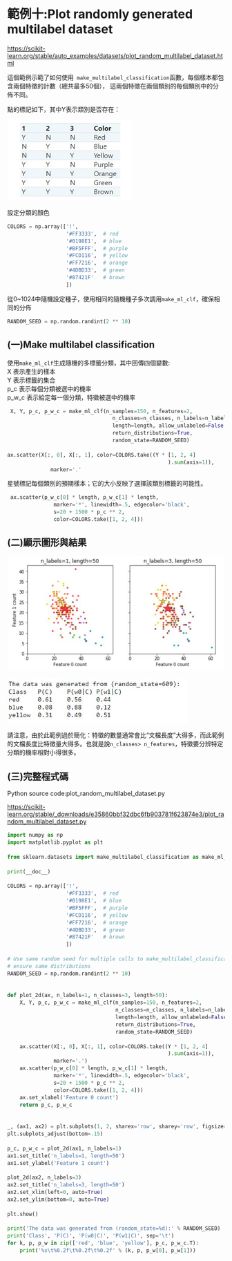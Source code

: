 # **範例十:Plot randomly generated multilabel dataset**

https://scikit-learn.org/stable/auto_examples/datasets/plot_random_multilabel_dataset.html

這個範例示範了如何使用` make_multilabel_classification`函數，每個樣本都包含兩個特徵的計數（總共最多50個），
這兩個特徵在兩個類別的每個類別中的分佈不同。


點的標記如下，其中Y表示類別是否存在：

![](https://github.com/JENNSHIUAN/myfirstpost/blob/master/ex4_fig1.JPG)

設定分類的顏色

```python
COLORS = np.array(['!',
                   '#FF3333',  # red
                   '#0198E1',  # blue
                   '#BF5FFF',  # purple
                   '#FCD116',  # yellow
                   '#FF7216',  # orange
                   '#4DBD33',  # green
                   '#87421F'   # brown
                   ])
```

從0~1024中隨機設定種子，使用相同的隨機種子多次調用`make_ml_clf`，確保相同的分佈

```python
RANDOM_SEED = np.random.randint(2 ** 10)
```

## (一)Make multilabel classification
使用`make_ml_clf`生成隨機的多標籤分類，其中回傳四個變數:
<br />X 表示產生的樣本
<br />Y 表示標籤的集合
<br />p_c 表示每個分類被選中的機率
<br />p_w_c 表示給定每一個分類，特徵被選中的機率

```python
 X, Y, p_c, p_w_c = make_ml_clf(n_samples=150, n_features=2,
                                  n_classes=n_classes, n_labels=n_labels,
                                  length=length, allow_unlabeled=False,
                                  return_distributions=True,
                                  random_state=RANDOM_SEED)

ax.scatter(X[:, 0], X[:, 1], color=COLORS.take((Y * [1, 2, 4]
                                                    ).sum(axis=1)),
              marker='.'
```

星號標記每個類別的預期樣本；它的大小反映了選擇該類別標籤的可能性。

```python
 ax.scatter(p_w_c[0] * length, p_w_c[1] * length,
               marker='*', linewidth=.5, edgecolor='black',
               s=20 + 1500 * p_c ** 2,
               color=COLORS.take([1, 2, 4]))
```

## (二)顯示圖形與結果
![](https://github.com/JENNSHIUAN/myfirstpost/blob/master/ex4_fig2.JPG)

![](https://github.com/JENNSHIUAN/myfirstpost/blob/master/ex4_fig3.JPG)


請注意，由於此範例過於簡化：特徵的數量通常會比“文檔長度”大得多，而此範例的文檔長度比特徵量大得多。也就是說`n_classes> n_features`，特徵要分辨特定分類的機率相對小得很多。

## (三)完整程式碼

Python source code:plot_random_multilabel_dataset.py

https://scikit-learn.org/stable/_downloads/e35860bbf32dbc6fb903781f623874e3/plot_random_multilabel_dataset.py
```python
import numpy as np
import matplotlib.pyplot as plt

from sklearn.datasets import make_multilabel_classification as make_ml_clf

print(__doc__)

COLORS = np.array(['!',
                   '#FF3333',  # red
                   '#0198E1',  # blue
                   '#BF5FFF',  # purple
                   '#FCD116',  # yellow
                   '#FF7216',  # orange
                   '#4DBD33',  # green
                   '#87421F'   # brown
                   ])

# Use same random seed for multiple calls to make_multilabel_classification to
# ensure same distributions
RANDOM_SEED = np.random.randint(2 ** 10)


def plot_2d(ax, n_labels=1, n_classes=3, length=50):
    X, Y, p_c, p_w_c = make_ml_clf(n_samples=150, n_features=2,
                                   n_classes=n_classes, n_labels=n_labels,
                                   length=length, allow_unlabeled=False,
                                   return_distributions=True,
                                   random_state=RANDOM_SEED)

    ax.scatter(X[:, 0], X[:, 1], color=COLORS.take((Y * [1, 2, 4]
                                                    ).sum(axis=1)),
               marker='.')
    ax.scatter(p_w_c[0] * length, p_w_c[1] * length,
               marker='*', linewidth=.5, edgecolor='black',
               s=20 + 1500 * p_c ** 2,
               color=COLORS.take([1, 2, 4]))
    ax.set_xlabel('Feature 0 count')
    return p_c, p_w_c


_, (ax1, ax2) = plt.subplots(1, 2, sharex='row', sharey='row', figsize=(8, 4))
plt.subplots_adjust(bottom=.15)

p_c, p_w_c = plot_2d(ax1, n_labels=1)
ax1.set_title('n_labels=1, length=50')
ax1.set_ylabel('Feature 1 count')

plot_2d(ax2, n_labels=3)
ax2.set_title('n_labels=3, length=50')
ax2.set_xlim(left=0, auto=True)
ax2.set_ylim(bottom=0, auto=True)

plt.show()

print('The data was generated from (random_state=%d):' % RANDOM_SEED)
print('Class', 'P(C)', 'P(w0|C)', 'P(w1|C)', sep='\t')
for k, p, p_w in zip(['red', 'blue', 'yellow'], p_c, p_w_c.T):
    print('%s\t%0.2f\t%0.2f\t%0.2f' % (k, p, p_w[0], p_w[1]))
```
